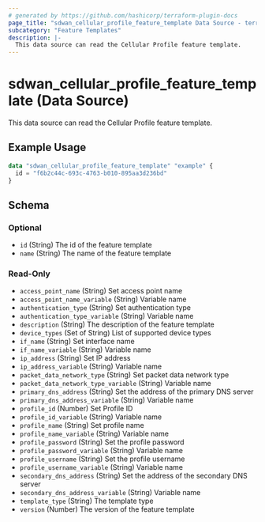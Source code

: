 ```yaml
---
# generated by https://github.com/hashicorp/terraform-plugin-docs
page_title: "sdwan_cellular_profile_feature_template Data Source - terraform-provider-sdwan"
subcategory: "Feature Templates"
description: |-
  This data source can read the Cellular Profile feature template.
---
```


# sdwan_cellular_profile_feature_template (Data Source)

This data source can read the Cellular Profile feature template.

## Example Usage

```terraform
data "sdwan_cellular_profile_feature_template" "example" {
  id = "f6b2c44c-693c-4763-b010-895aa3d236bd"
}
```

<!-- schema generated by tfplugindocs -->
## Schema

### Optional

- `id` (String) The id of the feature template
- `name` (String) The name of the feature template

### Read-Only

- `access_point_name` (String) Set access point name
- `access_point_name_variable` (String) Variable name
- `authentication_type` (String) Set authentication type
- `authentication_type_variable` (String) Variable name
- `description` (String) The description of the feature template
- `device_types` (Set of String) List of supported device types
- `if_name` (String) Set interface name
- `if_name_variable` (String) Variable name
- `ip_address` (String) Set IP address
- `ip_address_variable` (String) Variable name
- `packet_data_network_type` (String) Set packet data network type
- `packet_data_network_type_variable` (String) Variable name
- `primary_dns_address` (String) Set the address of the primary DNS server
- `primary_dns_address_variable` (String) Variable name
- `profile_id` (Number) Set Profile ID
- `profile_id_variable` (String) Variable name
- `profile_name` (String) Set profile name
- `profile_name_variable` (String) Variable name
- `profile_password` (String) Set the profile password
- `profile_password_variable` (String) Variable name
- `profile_username` (String) Set the profile username
- `profile_username_variable` (String) Variable name
- `secondary_dns_address` (String) Set the address of the secondary DNS server
- `secondary_dns_address_variable` (String) Variable name
- `template_type` (String) The template type
- `version` (Number) The version of the feature template
